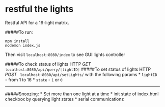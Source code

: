 # restful the lights
Restful API for a 16-light matrix.


#####To run: 
```
npm install
nodemon index.js
```
Then visit `localhost:8080/index` to see GUI lights controller

#####To check status of lights
HTTP *GET* 
`localhost:8080/api/query/[lightID]`
#####To set status of lights
HTTP *POST* `
localhost:8080/api/setLights/` with the following params
	* `lightID` - from 1 to 16
	* `state` - `1` or `0`


---------------------------------------------------------

#####Snoozing: 
	* Set more than one light at a time
	* init state of index.html checkbox by querying light states
	* serial communicationz 